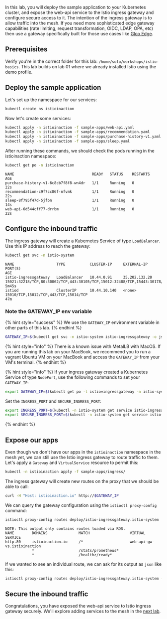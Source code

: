 In this lab, you will deploy the sample application to your Kubernetes cluster, and expose the web-api service to the Istio ingress gateway and configure secure access to it. The intention of the ingress gateway is to allow traffic into the mesh. If you need more sophisticated edge gateway capabilities (rate limiting, request transformation, OIDC, LDAP, OPA, etc) then use a gateway specifically built for those use cases like [Gloo Edge](https://docs.solo.io/gloo-edge/latest/).

## Prerequisites

Verify you're in the correct folder for this lab: `/home/solo/workshops/istio-basics`. This lab builds on lab 01 where we already installed Istio using the demo profile. 

## Deploy the sample application

Let's set up the namespace for our services:

```bash
kubectl create ns istioinaction
```

Now let's create some services:

```bash
kubectl apply -n istioinaction -f sample-apps/web-api.yaml
kubectl apply -n istioinaction -f sample-apps/recommendation.yaml
kubectl apply -n istioinaction -f sample-apps/purchase-history-v1.yaml
kubectl apply -n istioinaction -f sample-apps/sleep.yaml
```

After running these commands, we should check the pods running in the istioinaction namespace:

```bash
kubectl get po -n istioinaction
```

```
NAME                                   READY   STATUS    RESTARTS   AGE
purchase-history-v1-6c8cb7f8f8-wn4dr   1/1     Running   0          22s
recommendation-c9f7cc86f-nfvmk         1/1     Running   0          22s
sleep-8f795f47d-5jfbn                  1/1     Running   0          14s
web-api-6d544cff77-drrbm               1/1     Running   0          22s
```

## Configure the inbound traffic

The ingress gateway will create a Kubernetes Service of type `LoadBalancer`. Use this IP address to reach the gateway:

```bash
kubectl get svc -n istio-system
```

```
NAME                   TYPE           CLUSTER-IP     EXTERNAL-IP     PORT(S)                                                                      AGE
istio-ingressgateway   LoadBalancer   10.44.0.91     35.202.132.20   15021:32218/TCP,80:30062/TCP,443:30105/TCP,15012:32488/TCP,15443:30178/TCP   5m45s
istiod                 ClusterIP      10.44.10.140   <none>          15010/TCP,15012/TCP,443/TCP,15014/TCP                                        47m
```

### Note the GATEWAY_IP env variable

{% hint style="success" %}
We use the `GATEWAY_IP` environment variable in other parts of this lab.
{% endhint %}

```bash
GATEWAY_IP=$(kubectl get svc -n istio-system istio-ingressgateway -o jsonpath="{.status.loadBalancer.ingress[0].ip}")
```

{% hint style="info" %}
There is a known issue with MetalLB with MacOS. If you are running this lab on your MacBook, we recommend you to run a vagrant Ubuntu VM on your MacBook and access the `GATEWAY_IP` from your VM's terminal.
{% endhint %}

{% hint style="info" %}
If your ingress gateway created a Kubernetes Service of type `NodePort`, use the following commands to set your `GATEWAY_IP`:

```bash
export GATEWAY_IP=$(kubectl get po -l istio=ingressgateway -n istio-system -o jsonpath='{.items[0].status.hostIP}')
```

Set the `INGRESS_PORT` and `SECURE_INGRESS_PORT`:

```bash
export INGRESS_PORT=$(kubectl -n istio-system get service istio-ingressgateway -o jsonpath='{.spec.ports[?(@.name=="http2")].nodePort}')
export SECURE_INGRESS_PORT=$(kubectl -n istio-system get service istio-ingressgateway -o jsonpath='{.spec.ports[?(@.name=="https")].nodePort}')
```

{% endhint %}


## Expose our apps

Even though we don't have our apps in the `istioinaction` namespace in the mesh yet, we can still use the Istio ingress gateway to route traffic to them. Let's apply a `Gateway` and `VirtualService` resource to permit this:

```bash
kubectl -n istioinaction apply -f sample-apps/ingress/
```

The ingress gateway will create new routes on the proxy that we should be able to call:

```bash
curl -H "Host: istioinaction.io" http://$GATEWAY_IP
```

We can query the gateway configuration using the `istioctl proxy-config` command:

```bash
istioctl proxy-config routes deploy/istio-ingressgateway.istio-system 
```

```
NOTE: This output only contains routes loaded via RDS.
NAME        DOMAINS              MATCH                  VIRTUAL SERVICE
http.80     istioinaction.io     /*                     web-api-gw-vs.istioinaction
            *                    /stats/prometheus*     
            *                    /healthz/ready*    
```

If we wanted to see an individual route, we can ask for its output as `json` like this:

```bash
istioctl proxy-config routes deploy/istio-ingressgateway.istio-system --name http.80 -o json
```



## Secure the inbound traffic

Congratulations, you have exposed the web-api service to Istio ingress gateway securely. We'll explore adding services to the mesh in the [next lab](./03-add-services-to-mesh.md).


